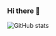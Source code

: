 ### Hi there 👋


![GitHub stats](https://github-readme-stats.vercel.app/api?username=cydia2020&show_icons=true&theme=dark)


